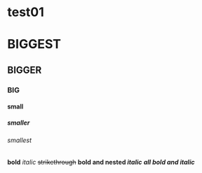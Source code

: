 # **test01**

# BIGGEST
## BIGGER
### BIG
#### small
##### smaller
###### smallest

**bold**
*italic*
~~strikethrough~~
**bold and nested *italic***
***all bold and italic***
